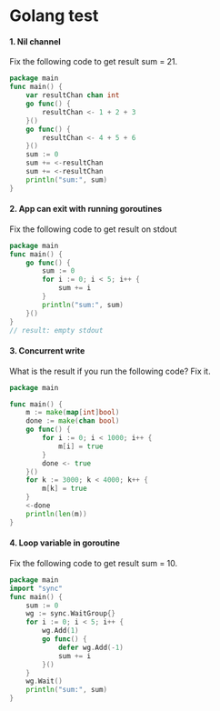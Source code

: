 # Golang test

#### 1. Nil channel

Fix the following code to get result sum = 21.

````go
package main
func main() {
	var resultChan chan int
	go func() {
		resultChan <- 1 + 2 + 3
	}()
	go func() {
		resultChan <- 4 + 5 + 6
	}()
	sum := 0
	sum += <-resultChan
	sum += <-resultChan
	println("sum:", sum)
}
````

#### 2. App can exit with running goroutines

Fix the following code to get result on stdout

````go
package main
func main() {
	go func() {
		sum := 0
		for i := 0; i < 5; i++ {
			sum += i
		}
		println("sum:", sum)
	}()
}
// result: empty stdout
````

#### 3. Concurrent write

What is the result if you run the following code? Fix it.

````go
package main

func main() {
	m := make(map[int]bool)
	done := make(chan bool)
	go func() {
		for i := 0; i < 1000; i++ {
			m[i] = true
		}
		done <- true
	}()
	for k := 3000; k < 4000; k++ {
		m[k] = true
	}
	<-done
	println(len(m))
}
````

#### 4. Loop variable in goroutine

Fix the following code to get result sum = 10.

````go
package main
import "sync"
func main() {
	sum := 0
	wg := sync.WaitGroup{}
	for i := 0; i < 5; i++ {
		wg.Add(1)
		go func() {
			defer wg.Add(-1)
			sum += i
		}()
	}
	wg.Wait()
	println("sum:", sum)
}
````
